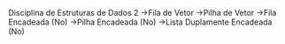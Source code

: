 Disciplina de Estruturas de Dados 2
->Fila de Vetor
->Pilha de Vetor
->Fila Encadeada (No)
->Pilha Encadeada (No)
->Lista Duplamente Encadeada (No)